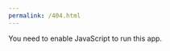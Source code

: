 ```yaml
---
permalink: /404.html
---
```

<!doctype html><html lang="en"><head><meta charset="utf-8"/><link rel="icon" href="/favicon.ico"/><meta name="viewport" content="width=device-width,initial-scale=1"/><meta name="theme-color" content="#000000"/><meta name="description" content="Unlock new level of power in building native apps for mobile, web and desktop 10x faster for FREE. Create stunning UI and advanced logic easily. Flutter based"/><link rel="apple-touch-icon" href="/logo192.png"/><link rel="manifest" href="/manifest.json"/><meta name="author" content="Yasir Kadhim, YasirKadhim+meta@protonmail.com"/><meta name="title" content="Nowa | Most flexible no code App builder ever made"/><meta property="og:type" content="website"/><meta property="og:url" content="https://nowa.dev/"/><meta property="og:title" content="Nowa | Most flexible no code App builder ever made"/><meta property="og:description" content="Unlock new level of power in building native apps for mobile, web and desktop 10x faster for FREE. Create stunning UI and advanced logic easily. Flutter based"/><meta property="og:image" content="https://nowa.dev/preview.png"/><meta property="twitter:card" content="summary_large_image"/><meta property="twitter:url" content="https://twitter.com/nowa_dev"/><meta property="twitter:title" content="Nowa | Most flexible no code App builder ever made"/><meta property="twitter:description" content="Unlock new level of power in building native apps for mobile, web and desktop 10x faster for FREE. Create stunning UI and advanced logic easily. Flutter based"/><meta property="twitter:image" content="https://nowa.dev/preview.png"/><title>Nowa | Most flexible no code App builder ever made</title><script defer="defer" src="/static/js/main.452d5730.js"></script><link href="/static/css/main.4decb348.css" rel="stylesheet"></head><body><noscript>You need to enable JavaScript to run this app.</noscript><div id="root"></div></body></html>
